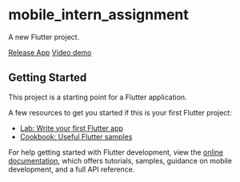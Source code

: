 # mobile_intern_assignment

A new Flutter project.

[Release App](https://drive.google.com/drive/u/0/folders/1bfT8bfVFd-53u3TXf4BYYH_h6DKzSu1J)
[Video demo](https://drive.google.com/file/d/121reQnwfYZ9pBe6pIGfybMTC46sdyx3s/view?usp=sharing)

## Getting Started

This project is a starting point for a Flutter application.

A few resources to get you started if this is your first Flutter project:

- [Lab: Write your first Flutter app](https://docs.flutter.dev/get-started/codelab)
- [Cookbook: Useful Flutter samples](https://docs.flutter.dev/cookbook)

For help getting started with Flutter development, view the
[online documentation](https://docs.flutter.dev/), which offers tutorials,
samples, guidance on mobile development, and a full API reference.
